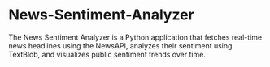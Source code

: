# News-Sentiment-Analyzer
The News Sentiment Analyzer is a Python application that fetches real-time news headlines using the NewsAPI, analyzes their sentiment using TextBlob, and visualizes public sentiment trends over time.

